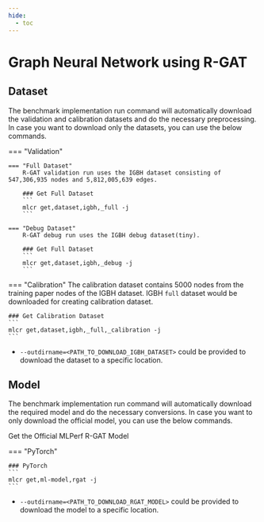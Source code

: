 ```yaml
---
hide:
  - toc
---
```


# Graph Neural Network using R-GAT 

## Dataset

The benchmark implementation run command will automatically download the validation and calibration datasets and do the necessary preprocessing. In case you want to download only the datasets, you can use the below commands.

=== "Validation"

    === "Full Dataset"
        R-GAT validation run uses the IGBH dataset consisting of 547,306,935 nodes and 5,812,005,639 edges.

        ### Get Full Dataset
        ```
        mlcr get,dataset,igbh,_full -j
        ```

    === "Debug Dataset"
        R-GAT debug run uses the IGBH debug dataset(tiny).

        ### Get Full Dataset
        ```
        mlcr get,dataset,igbh,_debug -j
        ```

=== "Calibration"
    The calibration dataset contains 5000 nodes from the training paper nodes of the IGBH dataset. IGBH `full` dataset would be downloaded for creating calibration dataset. 

    ### Get Calibration Dataset
    ```
    mlcr get,dataset,igbh,_full,_calibration -j
    ```

- `--outdirname=<PATH_TO_DOWNLOAD_IGBH_DATASET>` could be provided to download the dataset to a specific location.

## Model
The benchmark implementation run command will automatically download the required model and do the necessary conversions. In case you want to only download the official model, you can use the below commands.

Get the Official MLPerf R-GAT Model

=== "PyTorch"

    ### PyTorch
    ```
    mlcr get,ml-model,rgat -j
    ```

- `--outdirname=<PATH_TO_DOWNLOAD_RGAT_MODEL>` could be provided to download the model to a specific location.